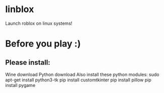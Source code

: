 # linblox
Launch roblox on linux systems!
# Before you play :)
## Please install:
Wine download
Python download
Also install these python modules:
sudo apt-get install python3-tk
pip install customtkinter
pip install pillow
pip install pygame
